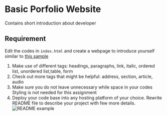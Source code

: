# Basic Porfolio Website

Contains short introduction about developer

## Requirement

Edit the codes in `index.html` and create a webpage to introduce yourself similar to
[this sample](https://integrify-finland.github.io/bof-introduction-sample/)

1. Make use of different tags: headings, paragraphs, link, italic, ordered list, unordered list,table, form
2. Check out more tags that might be helpful: address, section, article, audio
3. Make sure you do not leave unnecessary while space in your codes
Styling is not needed for this assignment
4. Deploy your code base into any hosting platform of your choice. Rewrite README file to describe your project with few more details.
![README example](readme-example.png)

